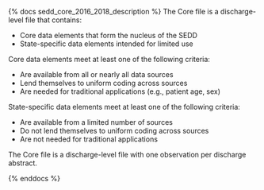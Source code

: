 {% docs sedd_core_2016_2018_description %}
The Core file is a discharge-level file that contains:

- Core data elements that form the nucleus of the SEDD
- State-specific data elements intended for limited use

Core data elements meet at least one of the following criteria:

- Are available from all or nearly all data sources
- Lend themselves to uniform coding across sources
- Are needed for traditional applications (e.g., patient age, sex)

State-specific data elements meet at least one of the following criteria:

- Are available from a limited number of sources
- Do not lend themselves to uniform coding across sources
- Are not needed for traditional applications

The Core file is a discharge-level file with one observation per discharge abstract.

{% enddocs %}
